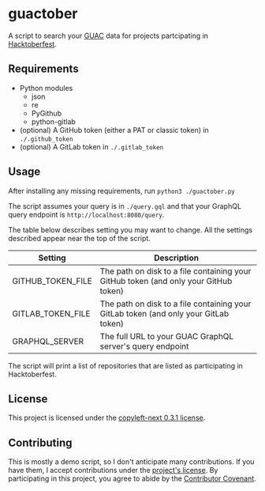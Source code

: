 # guactober

A script to search your [GUAC](https://guac.sh) data for projects partcipating in [Hacktoberfest](https://hacktoberfest.com).

## Requirements

* Python modules
    * json
    * re
    * PyGithub
    * python-gitlab
* (optional) A GitHub token (either a PAT or classic token) in `./.github_token`
* (optional) A GitLab token in `./.gitlab_token`

## Usage

After installing any missing requirements, run `python3 ./guactober.py`

The script assumes your query is in `./query.gql` and that your GraphQL query endpoint is `http://localhost:8080/query`.

The table below describes setting you may want to change.
All the settings described appear near the top of the script.

| Setting | Description
| ------- | -----------
| GITHUB_TOKEN_FILE | The path on disk to a file containing your GitHub token (and only your GitHub token)
| GITLAB_TOKEN_FILE | The path on disk to a file containing your GitLab token (and only your GitLab token)
| GRAPHQL_SERVER | The full URL to your GUAC GraphQL server's query endpoint


The script will print a list of repositories that are listed as participating in Hacktoberfest.

## License

This project is licensed under the [copyleft-next 0.3.1 license](LICENSE).

## Contributing

This is mostly a demo script, so I don't anticipate many contributions.
If you have them, I accept contributions under the [project's license](LICENSE).
By participating in this project, you agree to abide by the [Contributor Covenant](https://www.contributor-covenant.org/).
